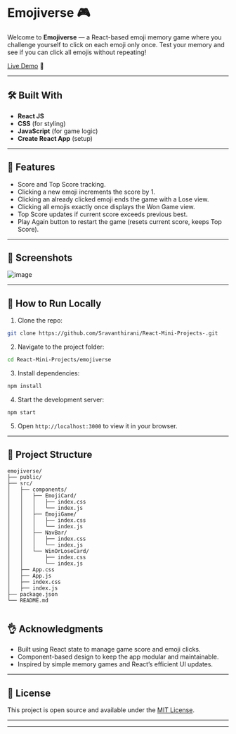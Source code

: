 # Emojiverse 🎮 

Welcome to **Emojiverse** — a React-based emoji memory game where you challenge yourself to click on each emoji only once. Test your memory and see if you can click all emojis without repeating!

[Live Demo](https://emojiverse.ccbp.tech/) 🚀  
<!-- Replace with your actual live demo URL -->

---

## 🛠️ Built With
- **React JS**  
- **CSS** (for styling)  
- **JavaScript** (for game logic)  
- **Create React App** (setup)  

---

## 🎯 Features
- Score and Top Score tracking.  
- Clicking a new emoji increments the score by 1.  
- Clicking an already clicked emoji ends the game with a Lose view.  
- Clicking all emojis exactly once displays the Won Game view.  
- Top Score updates if current score exceeds previous best.  
- Play Again button to restart the game (resets current score, keeps Top Score).  

---

## 📸 Screenshots
![image](https://github.com/user-attachments/assets/your-image-link)  
<!-- Replace with your actual screenshot URL -->

---

## 🚀 How to Run Locally
1. Clone the repo:

```bash
git clone https://github.com/Sravanthirani/React-Mini-Projects-.git
```

2. Navigate to the project folder:

```bash
cd React-Mini-Projects/emojiverse

```

3. Install dependencies:

```bash
npm install
```

4. Start the development server:

```bash
npm start
```

5. Open `http://localhost:3000` to view it in your browser.

---

## 📂 Project Structure
```
emojiverse/
├── public/
├── src/
│   ├── components/
│   │   ├── EmojiCard/
│   │   │   ├── index.css
│   │   │   └── index.js
│   │   ├── EmojiGame/
│   │   │   ├── index.css
│   │   │   └── index.js
│   │   ├── NavBar/
│   │   │   ├── index.css
│   │   │   └── index.js
│   │   └── WinOrLoseCard/
│   │       ├── index.css
│   │       └── index.js
│   ├── App.css
│   ├── App.js
│   ├── index.css
│   ├── index.js
├── package.json
└── README.md


```

## 👌 Acknowledgments
- Built using React state to manage game score and emoji clicks.
- Component-based design to keep the app modular and maintainable.
- Inspired by simple memory games and React’s efficient UI updates.

---
## 📜 License
This project is open source and available under the [MIT License](LICENSE).

---

---
